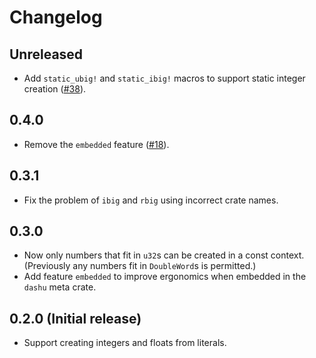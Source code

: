 # Changelog

## Unreleased

- Add `static_ubig!` and `static_ibig!` macros to support static integer creation ([#38](https://github.com/cmpute/dashu/issues/38)).

## 0.4.0

- Remove the `embedded` feature ([#18](https://github.com/cmpute/dashu/pull/18)).

## 0.3.1

- Fix the problem of `ibig` and `rbig` using incorrect crate names.

## 0.3.0

- Now only numbers that fit in `u32`s can be created in a const context. (Previously any numbers fit in `DoubleWord`s is permitted.)
- Add feature `embedded` to improve ergonomics when embedded in the `dashu` meta crate.

## 0.2.0 (Initial release)

- Support creating integers and floats from literals.
